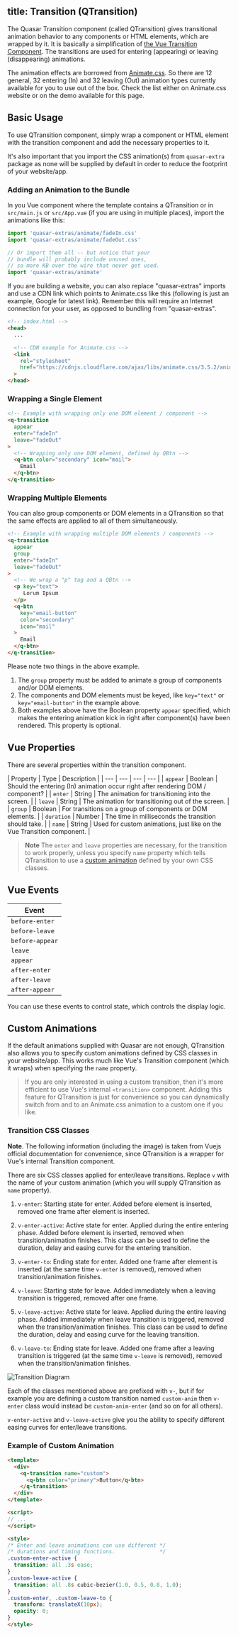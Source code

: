 title: Transition (QTransition)
---

The Quasar Transition component (called QTransition) gives transitional animation behavior to any components or HTML elements, which are wrapped by it. It is basically a simplification of [the Vue Transition Component](https://vuejs.org/v2/guide/transitions.html). The transitions are used for entering (appearing) or leaving (disappearing) animations.

The animation effects are borrowed from [Animate.css](https://daneden.github.io/animate.css/).  So there are 12 general, 32 entering (In) and 32 leaving (Out) animation types currently available for you to use out of the box. Check the list either on Animate.css website or on the demo available for this page.
<input type="hidden" data-fullpage-demo="animation/transition">

## Basic Usage

To use QTransition component, simply wrap a component or HTML element with the transition component and add the necessary properties to it.

It's also important that you import the CSS animation(s) from `quasar-extra` package as none will be supplied by default in order to reduce the footprint of your website/app.

### Adding an Animation to the Bundle
In you Vue component where the template contains a QTransition or in `src/main.js` or `src/App.vue` (if you are using in multiple places), import the animations like this:

```js
import 'quasar-extras/animate/fadeIn.css'
import 'quasar-extras/animate/fadeOut.css'

// Or import them all -- but notice that your
// bundle will probably include unused ones,
// so more KB over the wire that never get used.
import 'quasar-extras/animate'
```

If you are building a website, you can also replace "quasar-extras" imports and use a CDN link which points to Animate.css like this (following is just an example, Google for latest link). Remember this will require an Internet connection for your user, as opposed to bundling from "quasar-extras".

```html
<!-- index.html -->
<head>
  ...

  <!-- CDN example for Animate.css -->
  <link
    rel="stylesheet"
    href="https://cdnjs.cloudflare.com/ajax/libs/animate.css/3.5.2/animate.min.css"
  >
</head>
```

### Wrapping a Single Element
``` html
<!-- Example with wrapping only one DOM element / component -->
<q-transition
  appear
  enter="fadeIn"
  leave="fadeOut"
>
  <!-- Wrapping only one DOM element, defined by QBtn -->
  <q-btn color="secondary" icon="mail">
    Email
  </q-btn>
</q-transition>
```

### Wrapping Multiple Elements
You can also group components or DOM elements in a QTransition so that the same effects are applied to all of them simultaneously.

``` html
<!-- Example with wrapping multiple DOM elements / components -->
<q-transition
  appear
  group
  enter="fadeIn"
  leave="fadeOut"
>
  <!-- We wrap a "p" tag and a QBtn -->
  <p key="text">
     Lorum Ipsum
  </p>
  <q-btn
    key="email-button"
    color="secondary"
    icon="mail"
  >
    Email
  </q-btn>
</q-transition>
```

Please note two things in the above example.

1. The `group` property must be added to animate a group of components and/or DOM elements.
2. The components and DOM elements must be keyed, like `key="text"` or `key="email-button"` in the example above.
3. Both examples above have the Boolean property `appear` specified, which makes the entering animation kick in right after component(s) have been rendered. This property is optional.

## Vue Properties
There are several properties within the transition component.

| Property | Type | Description |
| --- | --- | --- | --- |
| `appear` | Boolean | Should the entering (In) animation occur right after rendering DOM / component? |
| `enter` | String | The animation for transitioning into the screen. |
| `leave` | String | The animation for transitioning out of the screen. |
| `group` | Boolean | For transitions on a group of components or DOM elements. |
| `duration` | Number | The time in milliseconds the transition should take. |
| `name` | String | Used for custom animations, just like on the Vue Transition component. |

> **Note**
> The `enter` and `leave` properties are necessary, for the transition to work properly, unless you specify `name` property which tells QTransition to use a [custom animation](#Custom-Animations) defined by your own CSS classes.

## Vue Events
| Event |
| --- |
| `before-enter` |
| `before-leave` |
| `before-appear` |
| `leave` |
| `appear` |
| `after-enter` |
| `after-leave` |
| `after-appear` |

You can use these events to control state, which controls the display logic.

## Custom Animations
If the default animations supplied with Quasar are not enough, QTransition also allows you to specify custom animations defined by CSS classes in your website/app. This works much like Vue's Transition component (which it wraps) when specifying the `name` property.

> If you are only interested in using a custom transition, then it's more efficient to use Vue's internal `<transition>` component. Adding this feature for QTransition is just for convenience so you can dynamically switch from and to an Animate.css animation to a custom one if you like.

### Transition CSS Classes

**Note**. The following information (including the image) is taken from Vuejs official documentation for convenience, since QTransition is a wrapper for Vue's internal Transition component.

There are six CSS classes applied for enter/leave transitions. Replace `v` with the name of your custom animation (which you will supply QTransition as `name` property).

1. `v-enter`: Starting state for enter. Added before element is inserted, removed one frame after element is inserted.

2. `v-enter-active`: Active state for enter. Applied during the entire entering phase. Added before element is inserted, removed when transition/animation finishes. This class can be used to define the duration, delay and easing curve for the entering transition.

3. `v-enter-to`: Ending state for enter. Added one frame after element is inserted (at the same time `v-enter` is removed), removed when transition/animation finishes.

4. `v-leave`: Starting state for leave. Added immediately when a leaving transition is triggered, removed after one frame.

5. `v-leave-active`: Active state for leave. Applied during the entire leaving phase. Added immediately when leave transition is triggered, removed when the transition/animation finishes. This class can be used to define the duration, delay and easing curve for the leaving transition.

6. `v-leave-to`: Ending state for leave. Added one frame after a leaving transition is triggered (at the same time `v-leave` is removed), removed when the transition/animation finishes.

![Transition Diagram](/images/transition.png)

Each of the classes mentioned above are prefixed with `v-`, but if for example you are defining a custom transition named `custom-anim` then `v-enter` class would instead be `custom-anim-enter` (and so on for all others).

`v-enter-active` and `v-leave-active` give you the ability to specify different easing curves for enter/leave transitions.

### Example of Custom Animation

```html
<template>
  <div>
    <q-transition name="custom">
      <q-btn color="primary">Button</q-btn>
    </q-transition>
  </div>
</template>

<script>
// ...
</script>

<style>
/* Enter and leave animations can use different */
/* durations and timing functions.              */
.custom-enter-active {
  transition: all .3s ease;
}
.custom-leave-active {
  transition: all .8s cubic-bezier(1.0, 0.5, 0.8, 1.0);
}
.custom-enter, .custom-leave-to {
  transform: translateX(10px);
  opacity: 0;
}
</style>
```
